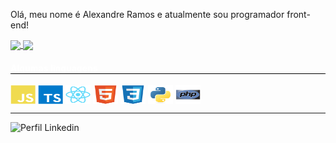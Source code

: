 Olá, meu nome é Alexandre Ramos e atualmente sou programador front-end!


<a href="#">
  <img align="center" height="150px" src="https://github-readme-stats.vercel.app/api?username=alehsilva&theme=radical&show_icons=true&hide=contribs,prs&count_private=true" />
</a>
<a href="#">
  <img align="center" height="150px" src="https://github-readme-stats.vercel.app/api/top-langs/?username=alehsilva&theme=radical&layout=compact" />
</a>


<div>
<h4 style=" color:#fff; border-bottom:1px solid #000;">Algumas linguagens</h4>
  <img align="center" alt="Alexandre-Js" height="30" width="40" src="https://raw.githubusercontent.com/devicons/devicon/master/icons/javascript/javascript-plain.svg" style="max-width:100%;">
  <img align="center" alt="Alexandre-Ts" height="30" width="40" src="https://raw.githubusercontent.com/devicons/devicon/master/icons/typescript/typescript-plain.svg" style="max-width:100%;">
  <img align="center" alt="Alexandre-React" height="30" width="40" src="https://raw.githubusercontent.com/devicons/devicon/master/icons/react/react-original.svg" style="max-width:100%;">
  <img align="center" alt="Alexandre-HTML" height="30" width="40" src="https://raw.githubusercontent.com/devicons/devicon/master/icons/html5/html5-original.svg" style="max-width:100%;">
  <img align="center" alt="Alexandre-CSS" height="30" width="40" src="https://raw.githubusercontent.com/devicons/devicon/master/icons/css3/css3-original.svg" style="max-width:100%;">
  <img align="center" alt="Alexandre-Python" height="30" width="40" src="https://raw.githubusercontent.com/devicons/devicon/master/icons/python/python-original.svg" style="max-width:100%;">
  <img align="center" alt="Alexandre-Python" height="30" width="40" src="https://raw.githubusercontent.com/devicons/devicon/00f02ef57fb7601fd1ddcc2fe6fe670fef3ae3e4/icons/php/php-original.svg" style="max-width:100%;">
<hr>

<img alt="Perfil Linkedin" href="https://img.shields.io/badge/LinkedIn-0077B5?style=for-the-badge&logo=linkedin&logoColor=white" src="https://img.shields.io/badge/LinkedIn-0077B5?style=for-the-badge&logo=linkedin&logoColor=white">
<br/>
</div>
